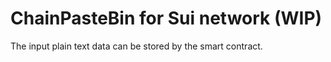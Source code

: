 # ChainPasteBin for Sui network (WIP)

The input plain text data can be stored by the smart contract.

